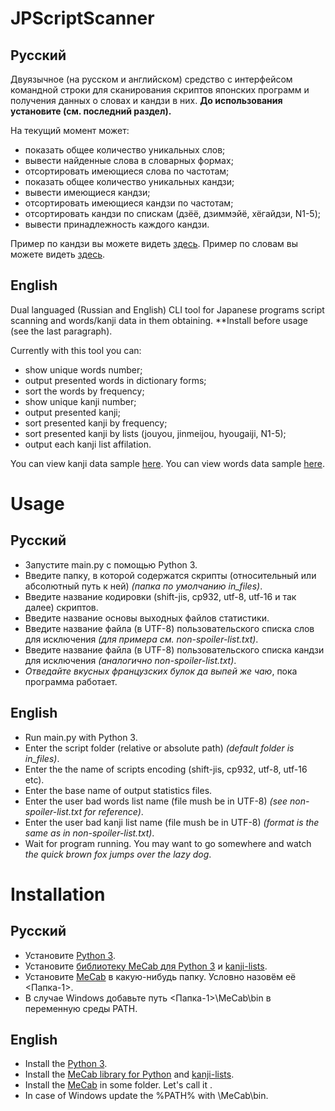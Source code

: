 # JPScriptScanner
## Русский
Двуязычное (на русском и английском) средство с интерфейсом командной строки для сканирования скриптов японских программ и получения данных о словах и кандзи в них.
**До использования установите (см. последний раздел).**

На текущий момент может:
- показать общее количество уникальных слов;
- вывести найденные слова в словарных формах;
- отсортировать имеющиеся слова по частотам;
- показать общее количество уникальных кандзи;
- вывести имеющиеся кандзи;
- отсортировать имеющиеся кандзи по частотам;
- отсортировать кандзи по спискам (дзёё, дзиммэйё, хёгайдзи, N1-5);
- вывести принадлежность каждого кандзи.

Пример по кандзи вы можете видеть [здесь](https://vndb.org/t15800).
Пример по словам вы можете видеть [здесь](https://vndb.org/t15822).

## English
Dual languaged (Russian and English) CLI tool for Japanese programs script scanning and words/kanji data in them obtaining.
**Install before usage (see the last paragraph).

Currently with this tool you can:
- show unique words number;
- output presented words in dictionary forms;
- sort the words by frequency;
- show unique kanji number;
- output presented kanji;
- sort presented kanji by frequency;
- sort presented kanji by lists (jouyou, jinmeijou, hyougaiji, N1-5);
- output each kanji list affilation.

You can view kanji data sample [here](https://vndb.org/t15800).
You can view words data sample [here](https://vndb.org/t15822).

# Usage
## Русский
- Запустите main.py с помощью Python 3.
- Введите папку, в которой содержатся скрипты (относительный или абсолютный путь к ней) *(папка по умолчанию in_files)*.
- Введите название кодировки (shift-jis, cp932, utf-8, utf-16 и так далее) скриптов.
- Введите название основы выходных файлов статистики.
- Введите название файла (в UTF-8) пользовательского списка слов для исключения *(для примера см. non-spoiler-list.txt)*.
- Введите название файла (в UTF-8) пользовательского списка кандзи для исключения *(аналогично non-spoiler-list.txt)*.
- *Отведайте вкусных французских булок да выпей же чаю*, пока программа работает.

## English
- Run main.py with Python 3.
- Enter the script folder (relative or absolute path) *(default folder is in_files)*.
- Enter the the name of scripts encoding (shift-jis, cp932, utf-8, utf-16 etc).
- Enter the base name of output statistics files.
- Enter the user bad words list name (file mush be in UTF-8) *(see non-spoiler-list.txt for reference)*.
- Enter the user bad kanji list name (file mush be in UTF-8) *(format is the same as in non-spoiler-list.txt)*.
- Wait for program running. You may want to go somewhere and watch *the quick brown fox jumps over the lazy dog*.

# Installation
## Русский
- Установите [Python 3](https://www.python.org/downloads/).
- Установите [библиотеку MeCab для Python 3](https://pypi.org/project/mecab-python3/) и [kanji-lists](https://pypi.org/project/kanji-lists/).
- Установите [MeCab](https://taku910.github.io/mecab/#download) в какую-нибудь папку. Условно назовём её <Папка-1>.
- В случае Windows добавьте путь <Папка-1>\MeCab\bin в переменную среды PATH.

## English
- Install the [Python 3](https://www.python.org/downloads/).
- Install the [MeCab library for Python](https://pypi.org/project/mecab-python3/) and [kanji-lists](https://pypi.org/project/kanji-lists/).
- Install the [MeCab](https://taku910.github.io/mecab/#download) in some folder. Let's call it <Folder-1>.
- In case of Windows update the %PATH% with <Folder-1>\MeCab\bin.
